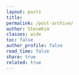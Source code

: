 ```yaml
---
layout: posts
title: 
permalink: /post-archive/
author: SteveKim
classes: wide
toc: false
author_profile: false
read_time: false
share: true
related: true
---
```


